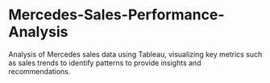 # Mercedes-Sales-Performance-Analysis
Analysis of Mercedes sales data using Tableau, visualizing key metrics such as sales trends to identify patterns to provide insights and recommendations.
